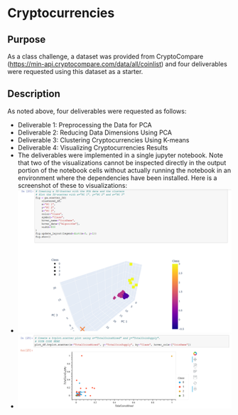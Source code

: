 # Cryptocurrencies
## Purpose
As a class challenge, a dataset was provided from CryptoCompare (https://min-api.cryptocompare.com/data/all/coinlist)
and four deliverables were requested using this dataset as a starter.
## Description
As noted above, four deliverables were requested as follows: 
 - Deliverable 1: Preprocessing the Data for PCA
 - Deliverable 2: Reducing Data Dimensions Using PCA
 - Deliverable 3: Clustering Cryptocurrencies Using K-means
 - Deliverable 4: Visualizing Cryptocurrencies Results
 - The deliverables were implemented in a single jupyter notebook. 
 Note that two of the visualizations cannot be inspected directly in the output portion of the notebook cells
 without actually running the notebook in an environment where the dependencies have been installed.  Here is a screenshot of these
 to visualizations: 
  - ![Plotly Express 3D Scatter Plot showing bitcoins grouped into classes](images/Plotly_Express_3D_Scatter_Plot_showing_bitcoins_grouped_into_classes.png)
  - ![hvplot scatter plot showing coins mined coin supply and grouped by class](images/hvplot_scatter_plot_showing_coins_mined_coin_supply_and_grouped_by_class.png)
